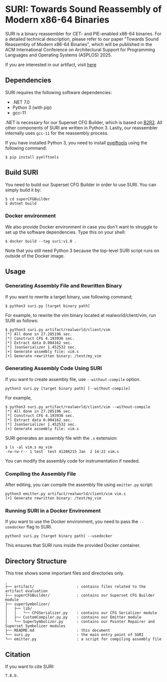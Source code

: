 # SURI: Towards Sound Reassembly of Modern x86-64 Binaries

SURI is a binary reassembler for CET- and PIE-enabled x86-64 binaries. For a
detailed technical description, please refer to our paper "Towards Sound
Reassembly of Modern x86-64 Binaries", which will be published in the ACM
International Conference on Architectural Support for Programming Languages and
Operating Systems (ASPLOS) 2025.

If you are interested in our artifact, visit [here](artifact/README.md)

## Dependencies

SURI requires the following software dependencies:

- .NET 7.0
- Python 3 (with pip)
- gcc-11

.NET is necessary for our Superset CFG Builder, which is based on
[B2R2](https://github.com/B2R2-org/B2R2). All other components of SURI are
written in Python 3. Lastly, our reassembler internally uses `gcc-11` for the
reassembly process.

If you have installed Python 3, you need to install
[pyelftools](https://github.com/eliben/pyelftools) using the following command:
```
$ pip install pyelftools
```


## Build SURI

You need to build our Superset CFG Builder in order to use SURI. You can simply
build it by:
```
$ cd superCFGBuilder
$ dotnet build
```

### Docker environment

We also provide Docker environment in case you don't want to struggle to set up
the software dependencies. Type this on your shell:
```
$ docker build --tag suri:v1.0 .
```

Note that you still need Python 3 because the top-level SURI script runs on
outside of the Docker image.


## Usage

### Generating Assembly File and Rewritten Binary

If you want to rewrite a target binary, use following command;
```
$ python3 suri.py [target binary path]
```

For example, to rewrite the vim binary located at realworld/client/vim, run SURI as follows:
```
$ python3 suri.py artifact/realworld/client/vim
[*] All done in 27.285196 sec.
[*] Construct CFG 4.193936 sec.
[*] Extract data 0.004162 sec.
[*] JsonSerializer 1.452532 sec.
[+] Generate assembly file: vim.s
[+] Generate rewritten binary: /test/my_vim
```

### Generating Assembly Code Using SURI

If you want to create assembly file, use `--without-compile` option.
```
python3 suri.py [target binary path] [--without-compile]
```

For example,
```
$ python3 suri.py artifact/realworld/client/vim --without-compile
[*] All done in 27.285196 sec.
[*] Construct CFG 4.193936 sec.
[*] Extract data 0.004162 sec.
[*] JsonSerializer 1.452532 sec.
[+] Generate assembly file: vim.s
```

SURI generates an assembly file with the `.s` extension:
```
$ ls -al vim.s my_vim
-rw-rw-r-- 1 test  test 41286215 Jan  2 14:22 vim.s
```
You can modify the assembly code for instrumentation if needed.

### Compiling the Assembly File

After editing, you can compile the assembly file using `emitter.py` script:

```
python3 emitter.py artifact/realworld/client/vim vim.s
[+] Generate rewritten binary: /test/my_vim
```

### Running SURI in a Docker Environment

If you want to use the Docker environment, you need to pass the `--usedocker` flag to SURI.

```
python3 suri.py [target binary path] --usedocker
```
This ensures that SURI runs inside the provided Docker container.

## Directory Structure

This tree shows some important files and directories only.

```
.
├── artifact/                   : contains files related to the artifact evaluation
├── superCFGBuilder/            : contains our Superset CFG Builder module
├── superSymbolizer/
│   ├── lib/
│   │   └── CFGSerializer.py    : contains our CFG Serializer module
│   ├── CustomCompiler.py.py    : contains our Emitter module
│   └── SuperSymbolizer.py      : contains our Pointer Repairer and Superset Symbolizer modules
├── README.md                   : this document
└── suri.py                     : the main entry point of SURI
└── emitter.py                  : a script for compiling assembly file
```

## Citation

If you want to cite SURI:
```
T.B.D.
```
